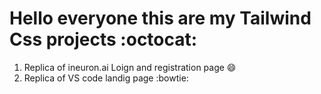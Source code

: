 # Hello everyone this are my Tailwind Css projects :octocat:
01. Replica of ineuron.ai Loign and registration page :smile: 
02. Replica of VS code landig page :bowtie: